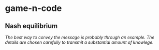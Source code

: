 # game-n-code

## Nash equilibrium
*The best way to convey the message is probably through an example. The details are chosen carefully to transmit a substantial amount of knowlege.*

